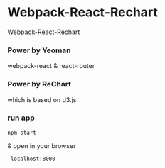 # Webpack-React-Rechart
Webpack-React-Rechart

### Power by Yeoman

webpack-react & react-router

### Power by ReChart

which is based on d3.js 

### run app

```
npm start

```

& open in your browser

```
 localhost:8000

```



